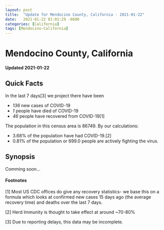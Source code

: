 ```yaml
---
layout: post
title:  "Update for Mendocino County, California - 2021-01-22"
date:   2021-01-22 01:01:29 -0600
categories: [California]
tags: [Mendocino-California]
---
```


# Mendocino County, California
#### Updated 2021-01-22

## Quick Facts

In the last 7 days[3] we project there have been
- *136* new cases of COVID-19
- *1* people have died of COVID-19
- *46* people have recovered from COVID-19[1]

The population in this census area is 86749. By our calculations:
- 3.68% of the population have had COVID-19.[2]
- 0.81% of the population or 699.0 people are actively fighting the virus.

## Synopsis

Comming soon...


#### Footnotes

[1] Most US CDC offices do give any recovery statistics- we base this on a formula which looks at confirmed new cases
15 days ago (the average recovery time) and deaths over the last 7 days.

[2] Herd Immunity is thought to take effect at around ~70-80%

[3] Due to reporting delays, this data may be incomplete.
 
    